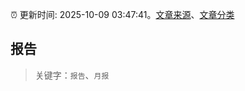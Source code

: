 :alarm_clock: 更新时间: 2025-10-09 03:47:41。[文章来源](/README.md)、[文章分类](/TAGS.md)

## 报告


> 关键字：`报告`、`月报`



